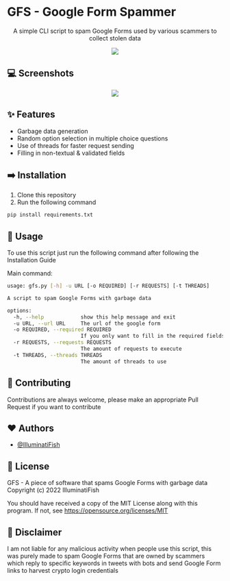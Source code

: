 # GFS - Google Form Spammer
<p align="center">A simple CLI script to spam Google Forms used by various scammers to collect stolen data</p>


<p align="center">
  <a href="https://opensource.org/licenses/MIT"><img src="https://img.shields.io/badge/License-MIT-yellow.svg"></a>
</p>


## 💻 Screenshots

<p align="center">
  <a href="https://i.ibb.co/JrQwbqX/demo.png"><img src="https://i.ibb.co/JrQwbqX/demo.png"></a>
</p>


## ✨ Features

- Garbage data generation
- Random option selection in multiple choice questions
- Use of threads for faster request sending
- Filling in non-textual & validated fields


## ➡️ Installation

1. Clone this repository
2. Run the following command

```bash
pip install requirements.txt  
```


## 🚩 Usage

To use this script just run the following command after following the Installation Guide

Main command:
```bash
usage: gfs.py [-h] -u URL [-o REQUIRED] [-r REQUESTS] [-t THREADS]

A script to spam Google Forms with garbage data

options:
  -h, --help            show this help message and exit
  -u URL, --url URL     The url of the google form
  -o REQUIRED, --required REQUIRED
                        If you only want to fill in the required fields
  -r REQUESTS, --requests REQUESTS
                        The amount of requests to execute
  -t THREADS, --threads THREADS
                        The amount of threads to use
```

## 🎉 Contributing

Contributions are always welcome, please make an appropriate Pull Request if you want to contribute


## ❤️ Authors

- [@IlluminatiFish](https://www.github.com/illuminatifish)


## 📝 License

GFS - A piece of software that spams Google Forms with garbage data Copyright (c) 2022 IlluminatiFish

You should have received a copy of the MIT License along with this program. If not, see https://opensource.org/licenses/MIT


## 🏴 Disclaimer 

I am not liable for any malicious activity when people use this script, this was purely made to spam Google Forms that are owned by scammers which reply to specific keywords in tweets with bots and send Google Form links to harvest crypto login credentials
